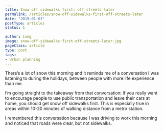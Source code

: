 ```yaml
---
title: Snow off sidewalks first; off streets later
permalink: /articles/snow-off-sidewalks-first-off-streets-later
date: "2019-01-03"
postType: articles
status: 1

author: Long
image: snow-off-sidewalks-first-off-streets-later.jpg
pageClass: article
type: post
tags:
- Urban planning
---
```


There’s a lot of snow this morning and it reminds me of a conversation I was listening to during the holidays, between people with more life experience than me.

I’m going straight to the takeaway from that conversation: If you really want to encourage people to use public transportation and leave their cars at home, you should get snow off sidewalks first. This is especially true in areas within 10-20 minutes of walking distance from a metro station.

I remembered this conversation because I was driving to work this morning and noticed that roads were clear, but not sidewalks.
